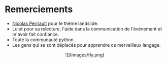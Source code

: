 # Remerciements

* [Nicolas Perriault](https://twitter.com/#!/n1k0) pour le thème landslide.
* Lolut pour sa relecture, l'aide dans la communication de l'évènement et m'avoir fait confiance.
* Toute la communauté python.
* Les gens qui se sont déplacés pour apprendre ce merveilleux langage.

<center>
![](images/fly.png)
</center>